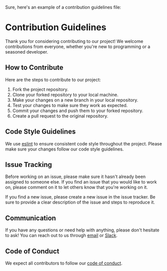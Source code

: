 Sure, here's an example of a contribution guidelines file:

# Contribution Guidelines

Thank you for considering contributing to our project! We welcome contributions from everyone, whether you're new to programming or a seasoned developer.

## How to Contribute

Here are the steps to contribute to our project:

1. Fork the project repository.
2. Clone your forked repository to your local machine.
3. Make your changes on a new branch in your local repository.
4. Test your changes to make sure they work as expected.
5. Commit your changes and push them to your forked repository.
6. Create a pull request to the original repository.

## Code Style Guidelines

We use [eslint](https://eslint.org/) to ensure consistent code style throughout the project. Please make sure your changes follow our code style guidelines.

## Issue Tracking

Before working on an issue, please make sure it hasn't already been assigned to someone else. If you find an issue that you would like to work on, please comment on it to let others know that you're working on it.

If you find a new issue, please create a new issue in the issue tracker. Be sure to provide a clear description of the issue and steps to reproduce it.

## Communication

If you have any questions or need help with anything, please don't hesitate to ask! You can reach out to us through [email](mailto:example@example.com) or [Slack](https://example.slack.com).

## Code of Conduct

We expect all contributors to follow our [code of conduct](https://example.com/code-of-conduct).
